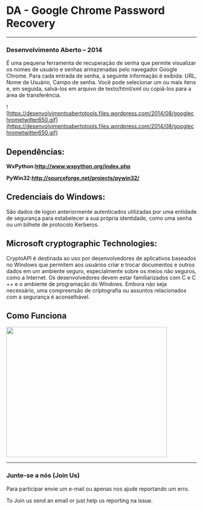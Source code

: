 # DA - Google Chrome Password Recovery #

---



### Desenvolvimento Aberto – 2014 ###

É uma pequena ferramenta de recuperação de senha que permite visualizar os nomes de usuário e senhas armazenadas pelo navegador Google Chrome. Para cada entrada de senha, a seguinte informação é exibida: URL, Nome de Usuário, Campo de senha. Você pode selecionar um ou mais itens e, em seguida, salvá-los em arquivo de texto/html/xml ou copiá-los para a área de transferência.

![https://desenvolvimentoabertotools.files.wordpress.com/2014/08/googlechrometwitter650.gif](https://desenvolvimentoabertotools.files.wordpress.com/2014/08/googlechrometwitter650.gif)

## Dependências: ##

**WxPython:http://www.wxpython.org/index.php**

**PyWin32:http://sourceforge.net/projects/pywin32/**

## Credenciais do Windows: ##

São dados de logon anteriormente autenticados utilizadas por uma entidade de segurança para estabelecer a sua própria identidade, como uma senha ou um bilhete de protocolo Kerberos.

## Microsoft cryptographic Technologies: ##

CryptoAPI é destinada ao uso por desenvolvedores de aplicativos baseados no Windows que permitem aos usuários criar e trocar documentos e outros dados em um ambiente seguro, especialmente sobre os meios não seguros, como a Internet. Os desenvolvedores devem estar familiarizados com C e C ++ e o ambiente de programação do Windows. Embora não seja necessário, uma compreensão de criptografia ou assuntos relacionados com a segurança é aconselhável.

## Como Funciona ##

<a href='http://www.youtube.com/watch?feature=player_embedded&v=tH-Ina4feT4' target='_blank'><img src='http://img.youtube.com/vi/tH-Ina4feT4/0.jpg' width='425' height=344 /></a>


---


### Junte-se a nós (Join Us) ###

Para participar envie um e-mail ou apenas nos ajude reportando um erro.

To Join us send an email or just help us reporting na issue.










